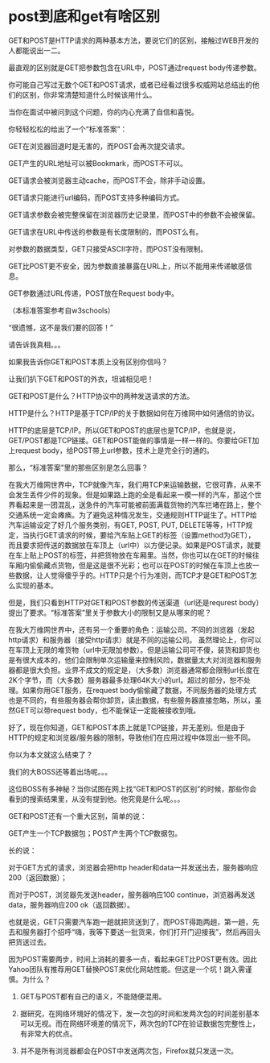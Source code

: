 # post到底和get有啥区别


<!--more-->

GET和POST是HTTP请求的两种基本方法，要说它们的区别，接触过WEB开发的人都能说出一二。

 

最直观的区别就是GET把参数包含在URL中，POST通过request body传递参数。

 

你可能自己写过无数个GET和POST请求，或者已经看过很多权威网站总结出的他们的区别，你非常清楚知道什么时候该用什么。

 

当你在面试中被问到这个问题，你的内心充满了自信和喜悦。



你轻轻松松的给出了一个“标准答案”：


GET在浏览器回退时是无害的，而POST会再次提交请求。

 

GET产生的URL地址可以被Bookmark，而POST不可以。

 

GET请求会被浏览器主动cache，而POST不会，除非手动设置。

 

GET请求只能进行url编码，而POST支持多种编码方式。

 

GET请求参数会被完整保留在浏览器历史记录里，而POST中的参数不会被保留。

 

GET请求在URL中传送的参数是有长度限制的，而POST么有。

 

对参数的数据类型，GET只接受ASCII字符，而POST没有限制。

 

GET比POST更不安全，因为参数直接暴露在URL上，所以不能用来传递敏感信息。

 

GET参数通过URL传递，POST放在Request body中。

（本标准答案参考自w3schools）

 

“很遗憾，这不是我们要的回答！”



请告诉我真相。。。

 

如果我告诉你GET和POST本质上没有区别你信吗？ 


让我们扒下GET和POST的外衣，坦诚相见吧！




GET和POST是什么？HTTP协议中的两种发送请求的方法。

 

HTTP是什么？HTTP是基于TCP/IP的关于数据如何在万维网中如何通信的协议。

 

HTTP的底层是TCP/IP。所以GET和POST的底层也是TCP/IP，也就是说，GET/POST都是TCP链接。GET和POST能做的事情是一样一样的。你要给GET加上request body，给POST带上url参数，技术上是完全行的通的。 

 

那么，“标准答案”里的那些区别是怎么回事？

 



 

在我大万维网世界中，TCP就像汽车，我们用TCP来运输数据，它很可靠，从来不会发生丢件少件的现象。但是如果路上跑的全是看起来一模一样的汽车，那这个世界看起来是一团混乱，送急件的汽车可能被前面满载货物的汽车拦堵在路上，整个交通系统一定会瘫痪。为了避免这种情况发生，交通规则HTTP诞生了。HTTP给汽车运输设定了好几个服务类别，有GET, POST, PUT, DELETE等等，HTTP规定，当执行GET请求的时候，要给汽车贴上GET的标签（设置method为GET），而且要求把传送的数据放在车顶上（url中）以方便记录。如果是POST请求，就要在车上贴上POST的标签，并把货物放在车厢里。当然，你也可以在GET的时候往车厢内偷偷藏点货物，但是这是很不光彩；也可以在POST的时候在车顶上也放一些数据，让人觉得傻乎乎的。HTTP只是个行为准则，而TCP才是GET和POST怎么实现的基本。

 

但是，我们只看到HTTP对GET和POST参数的传送渠道（url还是requrest body）提出了要求。“标准答案”里关于参数大小的限制又是从哪来的呢？

 




在我大万维网世界中，还有另一个重要的角色：运输公司。不同的浏览器（发起http请求）和服务器（接受http请求）就是不同的运输公司。 虽然理论上，你可以在车顶上无限的堆货物（url中无限加参数）。但是运输公司可不傻，装货和卸货也是有很大成本的，他们会限制单次运输量来控制风险，数据量太大对浏览器和服务器都是很大负担。业界不成文的规定是，（大多数）浏览器通常都会限制url长度在2K个字节，而（大多数）服务器最多处理64K大小的url。超过的部分，恕不处理。如果你用GET服务，在request body偷偷藏了数据，不同服务器的处理方式也是不同的，有些服务器会帮你卸货，读出数据，有些服务器直接忽略，所以，虽然GET可以带request body，也不能保证一定能被接收到哦。

 

好了，现在你知道，GET和POST本质上就是TCP链接，并无差别。但是由于HTTP的规定和浏览器/服务器的限制，导致他们在应用过程中体现出一些不同。 

 

你以为本文就这么结束了？

 



我们的大BOSS还等着出场呢。。。

 

这位BOSS有多神秘？当你试图在网上找“GET和POST的区别”的时候，那些你会看到的搜索结果里，从没有提到他。他究竟是什么呢。。。

 

GET和POST还有一个重大区别，简单的说：

GET产生一个TCP数据包；POST产生两个TCP数据包。

 

长的说：

对于GET方式的请求，浏览器会把http header和data一并发送出去，服务器响应200（返回数据）；

而对于POST，浏览器先发送header，服务器响应100 continue，浏览器再发送data，服务器响应200 ok（返回数据）。

 

也就是说，GET只需要汽车跑一趟就把货送到了，而POST得跑两趟，第一趟，先去和服务器打个招呼“嗨，我等下要送一批货来，你们打开门迎接我”，然后再回头把货送过去。

 

因为POST需要两步，时间上消耗的要多一点，看起来GET比POST更有效。因此Yahoo团队有推荐用GET替换POST来优化网站性能。但这是一个坑！跳入需谨慎。为什么？

1. GET与POST都有自己的语义，不能随便混用。

2. 据研究，在网络环境好的情况下，发一次包的时间和发两次包的时间差别基本可以无视。而在网络环境差的情况下，两次包的TCP在验证数据包完整性上，有非常大的优点。

3. 并不是所有浏览器都会在POST中发送两次包，Firefox就只发送一次。





